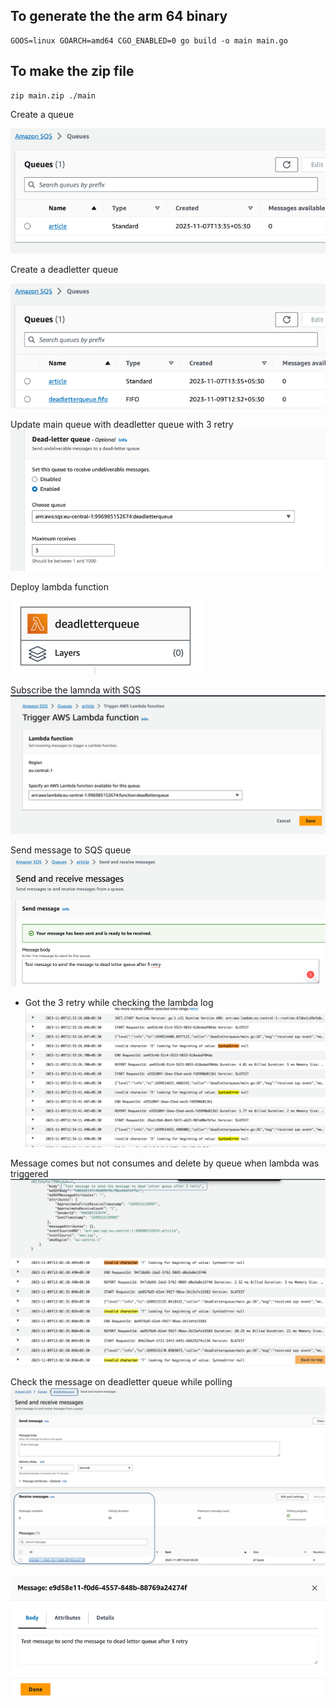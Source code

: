 To generate the the arm 64 binary
---
```
GOOS=linux GOARCH=amd64 CGO_ENABLED=0 go build -o main main.go
```

To make the zip file
--
```
zip main.zip ./main
```
Create a queue

![img.png](img.png)

Create a deadletter queue

![img_1.png](img_1.png)

Update main queue with deadletter queue with 3 retry
![img_10.png](img_10.png)

Deploy lambda function

![img_11.png](img_11.png)

Subscribe the lamnda with SQS
![img_3.png](img_3.png)

Send message to SQS queue
![img_6.png](img_6.png)

- Got the 3 retry while checking the lambda log
![img_4.png](img_4.png)



Message comes but not consumes and delete by queue when lambda was triggered
![img_5.png](img_5.png)

Check the message on deadletter queue while polling
![img_9.png](img_9.png)

![img_8.png](img_8.png)